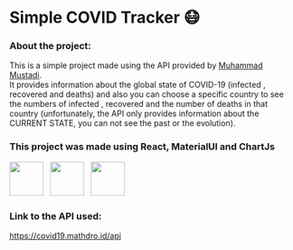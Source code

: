 # Simple COVID Tracker 😷

### About the project:
This is a simple project made using the API provided by <a href="https://mathdro.id/">Muhammad Mustadi</a>.<br/>
It provides information about the global state of COVID-19 (infected , recovered and deaths) and also you can choose a specific country to see the numbers of infected , recovered and the number of deaths in that country (unfortunately, the API only provides information about the CURRENT STATE, you can not see the past or the evolution).<br/>

### This project was made using React, MaterialUI and ChartJs

<a href="https://reactjs.org/"><img width="60" height="60" src="https://cdn.svgporn.com/logos/react.svg"/></a>&nbsp;&nbsp;
<a href="https://material-ui.com/"><img width="60" height="60" src="https://cdn.svgporn.com/logos/material-ui.svg"/></a>&nbsp;&nbsp;
<a href="https://chartjs.org/"><img width="60" height="60" src="https://www.chartjs.org/img/chartjs-logo.svg"/></a>

### Link to the API used:
https://covid19.mathdro.id/api